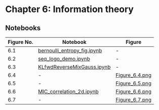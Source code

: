 
# Chapter 6: Information theory

## Notebooks

|Figure No. | Notebook | Figure |
|--|--|--|
| 6.1 | [bernoulli_entropy_fig.ipynb](bernoulli_entropy_fig.ipynb) | - |
| 6.2 | [seq_logo_demo.ipynb](seq_logo_demo.ipynb) | - |
| 6.3 | [KLfwdReverseMixGauss.ipynb](KLfwdReverseMixGauss.ipynb) | - |
| 6.4 | - | [Figure_6.4.png](https://github.com/probml/pml-book/blob/main/book1-figures/Figure_6.4.png)<br/> |
| 6.5 | - | [Figure_6.5.png](https://github.com/probml/pml-book/blob/main/book1-figures/Figure_6.5.png)<br/> |
| 6.6 | [MIC_correlation_2d.ipynb](MIC_correlation_2d.ipynb) | [Figure_6.6.png](https://github.com/probml/pml-book/blob/main/book1-figures/Figure_6.6.png)<br/> |
| 6.7 | - | [Figure_6.7.png](https://github.com/probml/pml-book/blob/main/book1-figures/Figure_6.7.png)<br/> |
